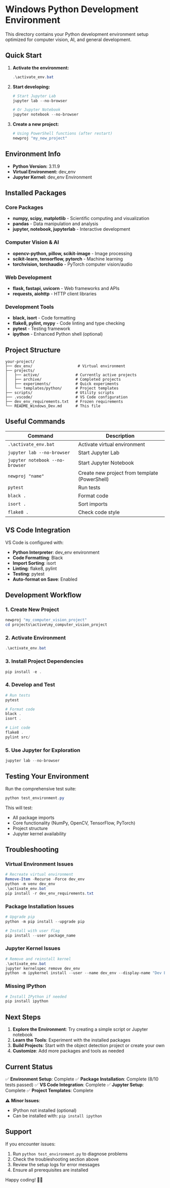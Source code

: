 # Windows Python Development Environment

This directory contains your Python development environment setup optimized for computer vision, AI, and general development.

## Quick Start

1. **Activate the environment:**
   ```powershell
   .\activate_env.bat
   ```

2. **Start developing:**
   ```powershell
   # Start Jupyter Lab
   jupyter lab --no-browser

   # Or Jupyter Notebook
   jupyter notebook --no-browser
   ```

3. **Create a new project:**
   ```powershell
   # Using PowerShell functions (after restart)
   newproj "my_new_project"
   ```

## Environment Info

- **Python Version:** 3.11.9
- **Virtual Environment:** dev_env
- **Jupyter Kernel:** dev_env Environment

## Installed Packages

### Core Packages
- **numpy, scipy, matplotlib** - Scientific computing and visualization
- **pandas** - Data manipulation and analysis
- **jupyter, notebook, jupyterlab** - Interactive development

### Computer Vision & AI
- **opencv-python, pillow, scikit-image** - Image processing
- **scikit-learn, tensorflow, pytorch** - Machine learning
- **torchvision, torchaudio** - PyTorch computer vision/audio

### Web Development
- **flask, fastapi, uvicorn** - Web frameworks and APIs
- **requests, aiohttp** - HTTP client libraries

### Development Tools
- **black, isort** - Code formatting
- **flake8, pylint, mypy** - Code linting and type checking
- **pytest** - Testing framework
- **ipython** - Enhanced Python shell (optional)

## Project Structure

```
your-project/
├── dev_env/                    # Virtual environment
├── projects/
│   ├── active/                # Currently active projects
│   ├── archive/               # Completed projects
│   ├── experiments/           # Quick experiments
│   └── templates/python/      # Project templates
├── scripts/                   # Utility scripts
├── .vscode/                   # VS Code configuration
├── dev_env_requirements.txt   # Frozen requirements
└── README_Windows_Dev.md      # This file
```

## Useful Commands

| Command | Description |
|---------|-------------|
| `.\activate_env.bat` | Activate virtual environment |
| `jupyter lab --no-browser` | Start Jupyter Lab |
| `jupyter notebook --no-browser` | Start Jupyter Notebook |
| `newproj "name"` | Create new project from template (PowerShell) |
| `pytest` | Run tests |
| `black .` | Format code |
| `isort .` | Sort imports |
| `flake8 .` | Check code style |

## VS Code Integration

VS Code is configured with:
- **Python Interpreter**: dev_env environment
- **Code Formatting**: Black
- **Import Sorting**: isort
- **Linting**: flake8, pylint
- **Testing**: pytest
- **Auto-format on Save**: Enabled

## Development Workflow

### 1. Create New Project
```powershell
newproj "my_computer_vision_project"
cd projects\active\my_computer_vision_project
```

### 2. Activate Environment
```powershell
.\activate_env.bat
```

### 3. Install Project Dependencies
```powershell
pip install -e .
```

### 4. Develop and Test
```powershell
# Run tests
pytest

# Format code
black .
isort .

# Lint code
flake8 .
pylint src/
```

### 5. Use Jupyter for Exploration
```powershell
jupyter lab --no-browser
```

## Testing Your Environment

Run the comprehensive test suite:

```powershell
python test_environment.py
```

This will test:
- All package imports
- Core functionality (NumPy, OpenCV, TensorFlow, PyTorch)
- Project structure
- Jupyter kernel availability

## Troubleshooting

### Virtual Environment Issues
```powershell
# Recreate virtual environment
Remove-Item -Recurse -Force dev_env
python -m venv dev_env
.\activate_env.bat
pip install -r dev_env_requirements.txt
```

### Package Installation Issues
```powershell
# Upgrade pip
python -m pip install --upgrade pip

# Install with user flag
pip install --user package_name
```

### Jupyter Kernel Issues
```powershell
# Remove and reinstall kernel
.\activate_env.bat
jupyter kernelspec remove dev_env
python -m ipykernel install --user --name dev_env --display-name "Dev Environment"
```

### Missing IPython
```powershell
# Install IPython if needed
pip install ipython
```

## Next Steps

1. **Explore the Environment**: Try creating a simple script or Jupyter notebook
2. **Learn the Tools**: Experiment with the installed packages
3. **Build Projects**: Start with the object detection project or create your own
4. **Customize**: Add more packages and tools as needed

## Current Status

✅ **Environment Setup**: Complete
✅ **Package Installation**: Complete (8/10 tests passed)
✅ **VS Code Integration**: Complete
✅ **Jupyter Setup**: Complete
✅ **Project Templates**: Complete

⚠️ **Minor Issues**:
- IPython not installed (optional)
- Can be installed with: `pip install ipython`

## Support

If you encounter issues:
1. Run `python test_environment.py` to diagnose problems
2. Check the troubleshooting section above
3. Review the setup logs for error messages
4. Ensure all prerequisites are installed

Happy coding! 🚀✨
